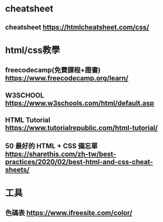 # cheatsheet 
## cheatsheet  https://htmlcheatsheet.com/css/


# html/css教學
## freecodecamp(免費課程+證書)  https://www.freecodecamp.org/learn/
## W3SCHOOL  https://www.w3schools.com/html/default.asp
## HTML Tutorial  https://www.tutorialrepublic.com/html-tutorial/
## 50 最好的 HTML + CSS 備忘單  https://sharethis.com/zh-tw/best-practices/2020/02/best-html-and-css-cheat-sheets/


# 工具
## 色碼表  https://www.ifreesite.com/color/


